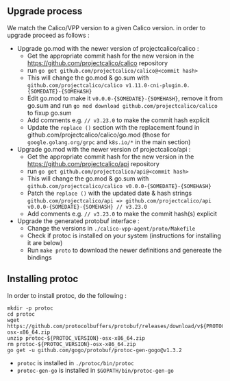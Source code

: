 
## Upgrade process

We match the Calico/VPP version to a given Calico version.
in order to upgrade proceed as follows :

* Upgrade go.mod with the newer version of projectcalico/calico :
  - Get the appropriate commit hash for the new version in the https://github.com/projectcalico/calico repository
  - run `go get github.com/projectcalico/calico@<commit hash>`
  - This will change the go.mod & go.sum with `github.com/projectcalico/calico v1.11.0-cni-plugin.0.{SOMEDATE}-{SOMEHASH}`
  - Edit go.mod to make it `v0.0.0-{SOMEDATE}-{SOMEHASH}`, remove it from go.sum and run `go mod download github.com/projectcalico/calico` to fixup go.sum
  - Add comments e.g. `// v3.23.0` to make the commit hash explicit
  - Update the `replace ()` section with the replacement found in github.com/projectcalico/calico/go.mod (those for `google.golang.org/grpc` and `k8s.io/*` in the main section)
* Upgrade go.mod with the newer version of projectcalico/api :
  - Get the appropriate commit hash for the new version in the https://github.com/projectcalico/api repository
  - run `go get github.com/projectcalico/api@<commit hash>`
  - This will change the go.mod & go.sum with `github.com/projectcalico/calico v0.0.0-{SOMEDATE}-{SOMEHASH}`
  - Patch the `replace ()` with the updated date & hash strings `github.com/projectcalico/api => github.com/projectcalico/api v0.0.0-{SOMEDATE}-{SOMEHASH} // v3.23.0`
  - Add comments e.g. `// v3.23.0` to make the commit hash(s) explicit
* Upgrade the generated protobuf interface :
  - Change the versions in `./calico-vpp-agent/proto/Makefile`
  - Check if protoc is installed on your system (instructions for installing it are below)
  - Run `make proto` to download the newer definitions and genereate the bindings


## Installing protoc

In order to install protoc, do the following :
````
mkdir -p protoc
cd protoc
wget https://github.com/protocolbuffers/protobuf/releases/download/v${PROTOC_VERSION}/protoc-${PROTOC_VERSION}-osx-x86_64.zip
unzip protoc-${PROTOC_VERSION}-osx-x86_64.zip
rm protoc-${PROTOC_VERSION}-osx-x86_64.zip
go get -u github.com/gogo/protobuf/protoc-gen-gogo@v1.3.2
````

* `protoc` is installed in `./protoc/bin/protoc`
* `protoc-gen-go` is installed in `$GOPATH/bin/protoc-gen-go`